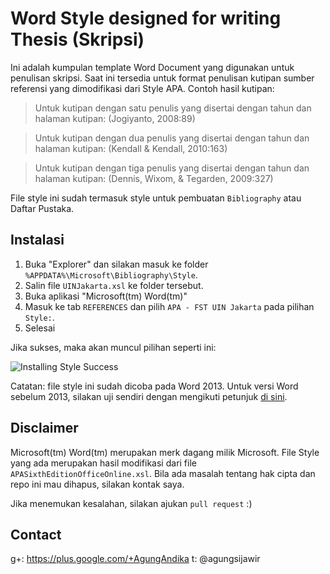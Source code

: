 # Word Style designed for writing Thesis (Skripsi)
Ini adalah kumpulan template Word Document yang digunakan untuk penulisan skripsi. Saat ini tersedia untuk format penulisan kutipan sumber referensi yang dimodifikasi dari Style APA.
Contoh hasil kutipan:
> Untuk kutipan dengan satu penulis yang disertai dengan tahun dan halaman kutipan:
> (Jogiyanto, 2008:89)

> Untuk kutipan dengan dua penulis yang disertai dengan tahun dan halaman kutipan:
> (Kendall & Kendall, 2010:163)

> Untuk kutipan dengan tiga penulis yang disertai dengan tahun dan halaman kutipan: 
> (Dennis, Wixom, & Tegarden, 2009:327)

File style ini sudah termasuk style untuk pembuatan `Bibliography` atau Daftar Pustaka.

## Instalasi
 1. Buka "Explorer" dan silakan masuk ke folder `%APPDATA%\Microsoft\Bibliography\Style`.
 2. Salin file `UINJakarta.xsl` ke folder tersebut.
 3. Buka aplikasi "Microsoft(tm) Word(tm)"
 4. Masuk ke tab `REFERENCES` dan pilih `APA - FST UIN Jakarta` pada pilihan `Style:`.
 5. Selesai

Jika sukses, maka akan muncul pilihan seperti ini:

![Installing Style Success](http://i.imgbox.com/O7OpI1SH.png)

Catatan: file style ini sudah dicoba pada Word 2013. Untuk versi Word sebelum 2013, silakan uji sendiri dengan mengikuti petunjuk [di sini][1].

## Disclaimer
Microsoft(tm) Word(tm) merupakan merk dagang milik Microsoft. File Style yang ada merupakan hasil modifikasi dari file `APASixthEditionOfficeOnline.xsl`. Bila ada masalah tentang hak cipta dan repo ini mau dihapus, silakan kontak saya.

Jika menemukan kesalahan, silakan ajukan `pull request` :)

## Contact
g+: https://plus.google.com/+AgungAndika
t: @agungsijawir

[1]:https://msdn.microsoft.com/en-us/library/office/jj851016.aspx#Biblio_BuildBasicStyle "How to: Create Custom Bibliography Styles"
